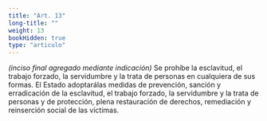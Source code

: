 ```yaml
---
title: "Art. 13"
long-title: ""
weight: 13
bookHidden: true
type: "articulo"
---
```


*(inciso final agregado mediante indicación)* Se prohíbe la esclavitud, el trabajo forzado, la servidumbre y la trata de personas en cualquiera  de  sus  formas.  El  Estado  adoptarálas  medidas  de  prevención,  sanción  y erradicación de la esclavitud, el trabajo forzado, la servidumbre y la trata de personas y de protección, plena restauración de derechos, remediación y reinserción social de las víctimas.